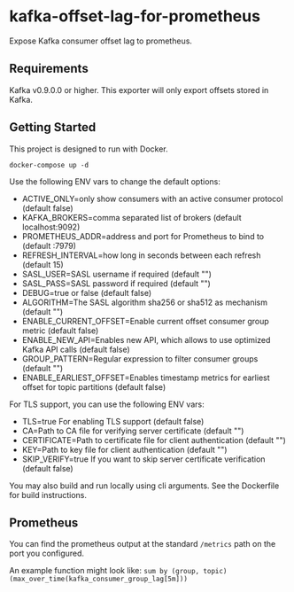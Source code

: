 # kafka-offset-lag-for-prometheus
Expose Kafka consumer offset lag to prometheus.

## Requirements
Kafka v0.9.0.0 or higher.  This exporter will only export offsets
stored in Kafka.

## Getting Started
This project is designed to run with Docker.

`docker-compose up -d`

Use the following ENV vars to change the default options:
* ACTIVE_ONLY=only show consumers with an active consumer protocol (default false)
* KAFKA_BROKERS=comma separated list of brokers (default localhost:9092)
* PROMETHEUS_ADDR=address and port for Prometheus to bind to (default :7979)
* REFRESH_INTERVAL=how long in seconds between each refresh (default 15)
* SASL_USER=SASL username if required (default "")
* SASL_PASS=SASL password if required (default "")
* DEBUG=true or false (default false)
* ALGORITHM=The SASL algorithm sha256 or sha512 as mechanism (default "")
* ENABLE_CURRENT_OFFSET=Enable current offset consumer group metric (default false)
* ENABLE_NEW_API=Enables new API, which allows to use optimized Kafka API calls (default false)
* GROUP_PATTERN=Regular expression to filter consumer groups (default "")
* ENABLE_EARLIEST_OFFSET=Enables timestamp metrics for earliest offset for topic partitions (default false)

For TLS support, you can use the following ENV vars:
* TLS=true For enabling TLS support (default false)
* CA=Path to CA file for verifying server certificate (default "")
* CERTIFICATE=Path to certificate file for client authentication (default "")
* KEY=Path to key file for client authentication (default "")
* SKIP_VERIFY=true If you want to skip server certificate verification (default false)

You may also build and run locally using cli arguments.  See the Dockerfile
for build instructions.

## Prometheus
You can find the prometheus output at the standard `/metrics` path on the port you configured.

An example function might look like:
`sum by (group, topic) (max_over_time(kafka_consumer_group_lag[5m]))`
